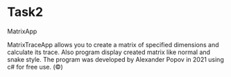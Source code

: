 # Task2

MatrixApp

MatrixTraceApp allows you to create a matrix of specified dimensions and calculate its trace. Also program display created matrix like normal and snake style. The program was developed by Alexander Popov in 2021 using c# for free use. (©)